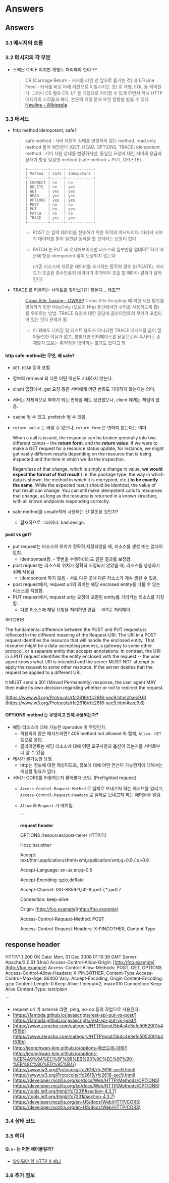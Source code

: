 # Answers

## Answers

### 3.1 메시지의 흐름 <a id="3-1"></a>

### 3.2 메시지의 각 부분 <a id="3-2"></a>

* 스펙은 CRLF 이지만 개행도 처리해야 한다 ??

  > CR \(Carriage Return - 커서를 라인 맨 앞으로 옮기는 것\) 과 LF\(Line Feed - 커서를 바로 아래 라인으로 이동시키는 것\) 로 개행, EOL 을 의미한다. 그러나 OS 별로 CR, LF 을 개행으로 처리할 수 있게 하면서 역시 HTTP 메세지의 시작줄과 헤더, 본문의 개행 문자 또한 영향을 받을 수 있다 [Newline - Wikipedia](https://en.wikipedia.org/wiki/Newline)

### 3.3 메서드 <a id="3-3"></a>

* http method idempotent, safe?

  > safe method : 서버 자원의 상태를 변경하지 않는 method. read only method 들이 해당한다 \(GET, HEAD, OPTIONS, TRACE\) idempotent method : 서버 자원 상태를 변경하지만, 동일한 요청에 대한 서버의 응답과 상태가 항상 일정한 method \(safe method + PUT, DELETE\)
  >
  > ```text
  > +---------+------+------------+
  > | Method  | Safe | Idempotent |
  > +---------+------+------------+
  > | CONNECT | no   | no         |
  > | DELETE  | no   | yes        |
  > | GET     | yes  | yes        |
  > | HEAD    | yes  | yes        |
  > | OPTIONS | yes  | yes        |
  > | POST    | no   | no         |
  > | PUT     | no   | yes        |
  > | PATCH   | no   | no         |
  > | TRACE   | yes  | yes        |
  > +---------+------+------------+
  > ```
  >
  > * POST 는 입력 데이터를 전송하기 위한 목적의 메서드이다. 따라서 서버가 데이터를 받아 일관된 동작을 할 것이라는 보장이 없다
  > * PATCH 는 PUT 과 유사해보이지만 리소스의 일부만을 업데이트하기 때문에 항상 idempotent 임이 보장되지 않는다
  >
  >   \(기존 리소스에 새로운 데이터를 추가하는 동작의 경우 \(UPDATE\), 메서드가 호출된 횟수만큼의 데이터가 추가되어 호출 할 때마다 결과가 달라진다\)

* TRACE 를 허용하는 사이트를 찾아보기가 힘들다... 왜죠??

  > [Cross Site Tracing - OWASP](https://www.owasp.org/index.php/Cross_Site_Tracing) Cross Site Scripting 에 의한 세션 탈취를 방지하기 위한 HttpOnly \(오로지 Http 통신에서만 쿠키를 사용하도록 함\) 를 우회하는 방법. TRACE 요청에 대한 응답에 클라이언트의 쿠키가 포함되어 있는 것이 문제가 됨
  >
  > * 이 외에도 디버깅 및 테스트 용도가 아니라면 TRACE 메서드를 굳이 열어둘만한 이유가 없고, 불필요한 인터페이스를 닫음으로써 혹시라도 존재할지 모르는 취약점을 방어하는 효과도 있다고 함

#### http safe method는 무엇, 왜 safe?

* `GET`, `HEAD` 등이 포함.
* 정보의 retrieval 외 다른 어떤 액션도 기대하지 않는다.
* client 입장에서, get 요청 등은 서버에게 어떤 변화도 기대하지 않는다는 의미.
* 서버는 자체적으로 부하가 되는 변화를 해도 상관없으나, client 에게는 책임이 없음.
* cache 될 수 있고, prefetch 될 수 있음.
* `return value` 는 바뀔 수 있으나, `return form` 은 변하지 않는다는 의미

  When a call is issued, the response can be broken generally into two different camps – the **return form**, and the **return value**. If we were to make a GET request for a resource status update, for instance, we might get vastly different results depending on the resource that is being inspected and the time in which we do the inspection.

  Regardless of that change, which is simply a change in value, **we would expect the format of that result** \(i.e. the package type, the way in which data is shown, the method in which it is encrypted, etc.\) **to be exactly the same**. While the expected result should be identical, the value of that result can change. You can still make idempotent calls to resources that change, as long as the resource is returned in a known structure, with all known endpoints responding correctly.

* safe method를 unsafe하게 사용하는 건 잘못된 것인가?
  * 잠재적으로 그러하다. bad design.

#### post vs get?

* put request는 리소스의 위치가 정확히 지정되었을 때, 리소스를 생성 또는 업데이트함.
  * idempontent함. - 몇번을 수행하더라도 같은 결과를 보장함.
* post request는 리소스의 위치가 정확히 지정되지 않았을 때, 리소스를 생성하기 위해 사용됨.
  * idempontent 하지 않음 - 서로 다른 곳에 다른 리소스가 계속 생길 수 있음.
* post request에서, request uri의 의미는 해당 enclosed entity를 다룰 수 있는 리소스를 지칭함.
* PUT request에서, request uri는 요청에 포함된 entity를 가리키는 리소스를 지칭함.
  * 다른 리소스에 해당 요청을 처리하면 안됨. - 301로 처리해야.

RFC2616

The fundamental difference between the POST and PUT requests is reflected in the different meaning of the Request-URI. The URI in a POST request identifies the resource that will handle the enclosed entity. That resource might be a data-accepting process, a gateway to some other protocol, or a separate entity that accepts annotations. In contrast, the URI in a PUT request identifies the entity enclosed with the request -- the user agent knows what URI is intended and the server MUST NOT attempt to apply the request to some other resource. If the server desires that the request be applied to a different URI,

it MUST send a 301 \(Moved Permanently\) response; the user agent MAY then make its own decision regarding whether or not to redirect the request.

[https://www.w3.org/Protocols/rfc2616/rfc2616-sec9.html\#sec9.6](https://www.w3.org/Protocols/rfc2616/rfc2616-sec9.html#sec9.6)

#### OPTIONS method 는 무엇이고 언제 사용되는가?

* 해당 리소스에 대해 가능한 operation 이 무엇인가.
  * 허용되지 않은 메서드라면? 405 method not allowed 와 함께, `Allow: GET` 등으로 응답.
  * 클라이언트는 해당 리소스에 대해 어떤 요구사항과 옵션이 있는지를 서버로부터 알 수 있음.
* 캐시가 불가능한 요청.
  * http는 정보에 대한 캐싱이므로, 정보에 대해 어떤 연산이 가능한지에 대해서는 캐싱할 필요가 없다.
* 서버가 CORS를 허용하는지 물어볼때 쓰임. \(Preflighted request\)
  * `Access-Control-Request-Method` 로 실제로 보내고자 하는 메서드를 알리고, `Access-Control-Request-Headers` 로 실제로 보내고자 하는 헤더들을 알림.
  * `Allow` 와 `Request` 가 매치됨.

    \`\`\`

    **request header**

    OPTIONS /resources/post-here/ HTTP/1.1 

    Host: bar.other 

    Accept: text/html,application/xhtml+xml,application/xml;q=0.9,_/_;q=0.8 

    Accept-Language: en-us,en;q=0.5 

    Accept-Encoding: gzip,deflate 

    Accept-Charset: ISO-8859-1,utf-8;q=0.7,\*;q=0.7 

    Connection: keep-alive 

    Origin: [http://foo.example](http://foo.example) 

    Access-Control-Request-Method: POST 

    Access-Control-Request-Headers: X-PINGOTHER, Content-Type

## response header

HTTP/1.1 200 OK Date: Mon, 01 Dec 2008 01:15:39 GMT Server: Apache/2.0.61 \(Unix\) Access-Control-Allow-Origin: [http://foo.example](http://foo.example) Access-Control-Allow-Methods: POST, GET, OPTIONS Access-Control-Allow-Headers: X-PINGOTHER, Content-Type Access-Control-Max-Age: 86400 Vary: Accept-Encoding, Origin Content-Encoding: gzip Content-Length: 0 Keep-Alive: timeout=2, max=100 Connection: Keep-Alive Content-Type: text/plain

\`\`\`

* request uri 가 asterisk 라면, ping, no-op 등의 작업으로 사용된다.
* [https://1ambda.github.io/javascripts/rest-api-put-vs-post/](https://1ambda.github.io/javascripts/rest-api-put-vs-post/)
* [https://www.zerocho.com/category/HTTP/post/5b4c4e3efc5052001b4f519b](https://www.zerocho.com/category/HTTP/post/5b4c4e3efc5052001b4f519b)
* [http://jeonghwan-kim.github.io/options-메쏘드에-대해/](http://jeonghwan-kim.github.io/options-%EB%A9%94%EC%8F%98%EB%93%9C%EC%97%90-%EB%8C%80%ED%95%B4/)
* [https://www.w3.org/Protocols/rfc2616/rfc2616-sec9.html](https://www.w3.org/Protocols/rfc2616/rfc2616-sec9.html)
* [https://developer.mozilla.org/ko/docs/Web/HTTP/Methods/OPTIONS](https://developer.mozilla.org/ko/docs/Web/HTTP/Methods/OPTIONS)
* [https://tools.ietf.org/html/rfc7231\#section-4.3.7](https://tools.ietf.org/html/rfc7231#section-4.3.7)
* [https://developer.mozilla.org/en-US/docs/Web/HTTP/CORS](https://developer.mozilla.org/en-US/docs/Web/HTTP/CORS)

### 3.4 상태 코드 <a id="3-4"></a>

### 3.5 헤더‌ <a id="3-5"></a>

#### Q. `x-` 는 어떤 헤더들일까?

* [알아둬야 할 HTTP X 헤더](https://www.zerocho.com/category/HTTP/post/5b611b9e33b4636aa8bb1fc4)

### 3.6 추가 정보 <a id="3-6"></a>

​

